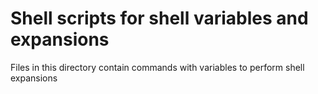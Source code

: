 # Shell scripts for shell variables and expansions

Files in this directory contain commands with variables to perform shell expansions
